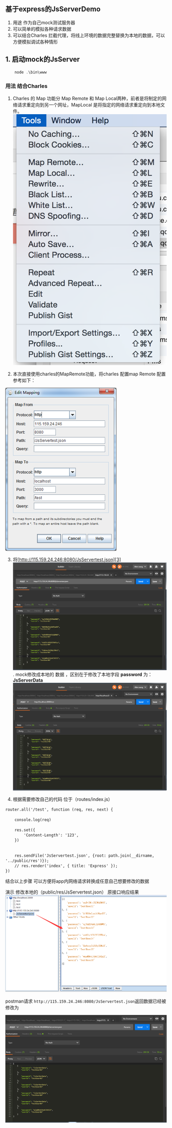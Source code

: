 ## 基于express的JsServerDemo
1. 用途 作为自己mock测试服务器
2. 可以简单的模拟各种请求数据
3. 可以结合Charles 拦截代理，将线上环境的数据完整替换为本地的数据，可以方便模拟调试各种情形


##  1. 启动mock的JsServer
 

``` javascript
 	node .\bin\www 
```
### 用法 结合Charles
1. Charles 的 Map 功能分 Map Remote 和 Map Local两种，前者是将制定的网络请求重定向到另一个网址，MapLocal 是将指定的网络请求重定向到本地文件。 ![enter description here][1]


  

2. 本次直接使用charles的MapRemote功能，将charles 配置map Remote 配置参考如下：

![enter description here][2]


  
 3. 将[http://115.159.24.246:8080/JsServertest.json][3]
 ![enter description here][5]. mock修改成本地的 数据 ，区别在于修改了本地字段 **password** 为：**JsServerData**![enter description here][4]


5. 根据需要修改自己的代码 位于（routes/index.js）

``` stylus
router.all('/test', function (req, res, next) {

    console.log(req)

    res.set({
        'Content-Length': '123',
    })


    res.sendFile('JsServertest.json', {root: path.join(__dirname, '../public/res')});
    // res.render('index', { title: 'Express' });
})
```


结合以上步骤 可以方便将app内网络请求转换成任意自己想要修改的数据

演示 修改本地的（public/res/JsServertest.json）
原接口响应结果
![charles][6]


postman请求 `http://115.159.24.246:8080/JsServertest.json`返回数据已经被修改为

![charles][7]






  [1]: ./images/1497861361904.jpg
  [2]: ./images/1497863960158.jpg
  [3]: http://115.159.24.246:8080/JsServertest.json
  [4]: ./images/1497863907759.jpg
  [5]: ./images/1497864028831.jpg
  [6]: ./images/charles.png  
  [7]: ./images/charles2.png 